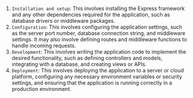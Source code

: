 1. `Installation and setup`: This involves installing the Express framework and any other dependencies required for the application, such as database drivers or middleware packages.
2. `Configuration`: This involves configuring the application settings, such as the server port number, database connection string, and middleware settings. It may also involve defining routes and middleware functions to handle incoming requests.
3. `Development`: This involves writing the application code to implement the desired functionality, such as defining controllers and models, integrating with a database, and creating views or APIs.
4. `Deployment`: This involves deploying the application to a server or cloud platform, configuring any necessary environment variables or security settings, and ensuring that the application is running correctly in a production environment.
